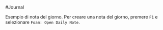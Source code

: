 #Journal

Esempio di nota del giorno.
Per creare una nota del giorno, premere `F1` e selezionare `Foam: Open Daily Note`.
